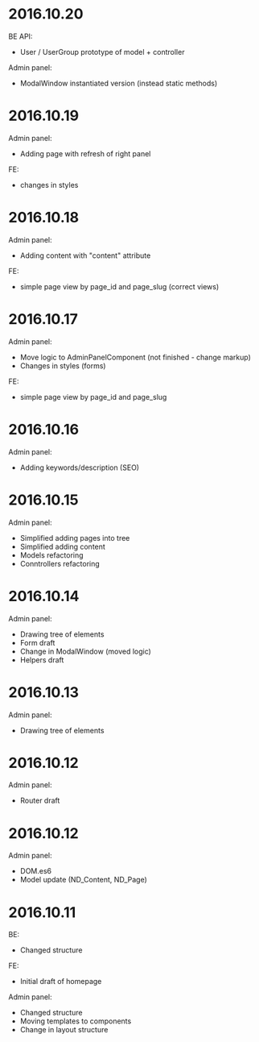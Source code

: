 2016.10.20
==================================
BE API:
- User / UserGroup prototype of model + controller

Admin panel:
- ModalWindow instantiated version (instead static methods)


2016.10.19
==================================
Admin panel:
- Adding page with refresh of right panel

FE:
- changes in styles


2016.10.18
==================================
Admin panel:
- Adding content with "content" attribute

FE:
- simple page view by page_id and page_slug (correct views)


2016.10.17
==================================
Admin panel:
- Move logic to AdminPanelComponent (not finished - change markup)
- Changes in styles (forms)

FE:
- simple page view by page_id and page_slug



2016.10.16
==================================
Admin panel:
- Adding keywords/description (SEO)


2016.10.15
==================================
Admin panel:
- Simplified adding pages into tree
- Simplified adding content
- Models refactoring
- Conntrollers refactoring


2016.10.14
==================================
Admin panel:
- Drawing tree of elements
- Form draft
- Change in ModalWindow (moved logic)
- Helpers draft


2016.10.13
==================================
Admin panel:
- Drawing tree of elements


2016.10.12
==================================
Admin panel:
- Router draft


2016.10.12
==================================
Admin panel:
- DOM.es6
- Model update (ND_Content, ND_Page)


2016.10.11
==================================
BE:
- Changed structure

FE:
- Initial draft of homepage

Admin panel:
- Changed structure
- Moving templates to components
- Change in layout structure